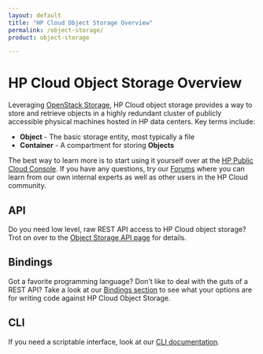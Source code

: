 ```yaml
---
layout: default
title: "HP Cloud Object Storage Overview"
permalink: /object-storage/
product: object-storage

---
```

# HP Cloud Object Storage Overview

<!-- <iframe src="https://player.vimeo.com/video/32118778?title=0&amp;byline=0&amp;portrait=0" width="580" height="420" frameborder="0"> </iframe> -->

Leveraging [OpenStack Storage](http://openstack.org/projects/storage/), HP Cloud object storage provides a way to store and retrieve objects in a highly redundant cluster of publicly accessible physical machines hosted in HP data centers.  Key terms include:

* **Object** - The basic storage entity, most typically a file
* **Container** - A compartment for storing **Objects**

The best way to learn more is to start using it yourself over at the [HP Public Cloud Console](https://horizon.hpcloud.com/).  If you have any questions, try our [Forums](https://community.hpcloud.com) where you can learn from our own internal experts as well as other users in the HP Cloud community.

## API
Do you need low level, raw REST API access to HP Cloud object storage?  Trot on over to the [Object Storage API page](/api/object-storage) for details.

## Bindings
Got a favorite programming language?  Don't like to deal with the guts of a REST API?  Take a look at our [Bindings section](/bindings) to see what your options are for writing code against HP Cloud Object Storage.

## CLI
If you need a scriptable interface, look at our [CLI documentation](/cli).
